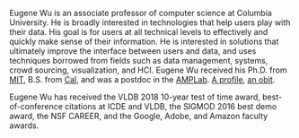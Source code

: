Eugene Wu is an associate professor of computer science at Columbia University.
He is broadly interested in technologies that help users play with
their data.  His goal is for users at all technical
levels to effectively and quickly make sense of their information.
He is interested in solutions that ultimately improve the interface between
users and data, and uses techniques borrowed from fields such as data management, 
systems, crowd sourcing, visualization, and HCI.
Eugene Wu received his Ph.D. from  [MIT](http://www.csail.mit.edu),
B.S. from [Cal](http://www.cs.berkeley.edu),
and was a postdoc in the [AMPLab](https://amplab.cs.berkeley.edu).
[A profile](http://www.cs.columbia.edu/2015/wu-profile/),
[an obit](./obit.html).


Eugene Wu has received the VLDB 2018 10-year test of time award, best-of-conference citations at ICDE and VLDB, the SIGMOD 2016 best demo award, the NSF CAREER, and the Google, Adobe, and Amazon faculty awards.  

<!--by [@mstem](http://partnews.brownbag.me/2012/02/29/interview-matt-stempeck-wants-to-change-the-world-with-tech/),-->


<!--
<div class="applyheading" style="text-align: left; "> </div>
-->



<!--advised by the esteemed [Sam Madden](http://db.lcs.mit.edu/madden/) and 
[Michael Stonebraker](https://en.wikipedia.org/wiki/Michael_Stonebraker),
in the [database](http://db.csail.mit.edu/) group.
before starting at <a href="http://www.cs.columbia.edu">Columbia University</a> in Fall 2015.-->
<!--advised by the esteemed [Sam Madden](http://db.lcs.mit.edu/madden/) and 
[Michael Stonebraker](https://en.wikipedia.org/wiki/Michael_Stonebraker),
in the [database](http://db.csail.mit.edu/) group.
before starting at <a href="http://www.cs.columbia.edu">Columbia University</a> in Fall 2015.-->


